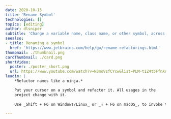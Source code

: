 ```yaml
---
date: 2020-10-15
title: 'Rename Symbol'
technologies: []
topics: [editing]
author: dlsniper
subtitle: 'Change a variable name, class name, or other symbol, across the project.'
seealso:
- title: Renaming a symbol
  href: 'https://www.jetbrains.com/help/go/rename-refactorings.html'
thumbnail: ./thumbnail.png
cardThumbnail: ./card.png
shortVideo:
  poster: ./poster_short.png
  url: https://www.youtube.com/watch?v=N3moVzfCYcw&list=PLM-t1Z4tbFfnXnghmtk6WVz10_pivOw25&index=21&t=0s
leadin: |
    *Refactor names like a ninja.*

    Put your cursor on a symbol and refactor it. All usages in the
    project change with it.
    
    Use _Shift + F6 on Windows/Linux_ or _⇧ + F6 on macOS_, to invoke the _Rename Refactoring_.

---
```

